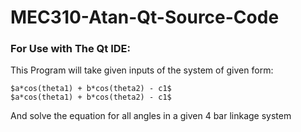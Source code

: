 # MEC310-Atan-Qt-Source-Code

### For Use with The Qt IDE:

This Program will take given inputs of the system of given form:
```
$a*cos(theta1) + b*cos(theta2) - c1$
$a*cos(theta1) + b*cos(theta2) - c1$
```
And solve the equation for all angles in a given 4 bar linkage system
